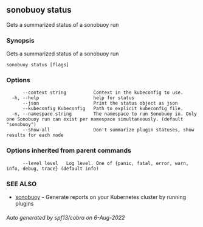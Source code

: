 ## sonobuoy status

Gets a summarized status of a sonobuoy run

### Synopsis

Gets a summarized status of a sonobuoy run

```
sonobuoy status [flags]
```

### Options

```
      --context string          Context in the kubeconfig to use.
  -h, --help                    help for status
      --json                    Print the status object as json
      --kubeconfig Kubeconfig   Path to explicit kubeconfig file.
  -n, --namespace string        The namespace to run Sonobuoy in. Only one Sonobuoy run can exist per namespace simultaneously. (default "sonobuoy")
      --show-all                Don't summarize plugin statuses, show results for each node
```

### Options inherited from parent commands

```
      --level level   Log level. One of {panic, fatal, error, warn, info, debug, trace} (default info)
```

### SEE ALSO

* [sonobuoy](sonobuoy.md)	 - Generate reports on your Kubernetes cluster by running plugins

###### Auto generated by spf13/cobra on 6-Aug-2022
